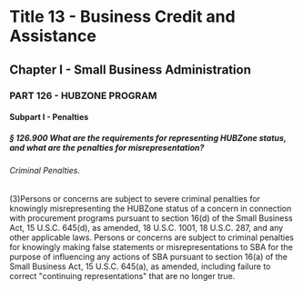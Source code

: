 
# Title 13 - Business Credit and Assistance
## Chapter I - Small Business Administration
### PART 126 - HUBZONE PROGRAM
#### Subpart I - Penalties
##### § 126.900 What are the requirements for representing HUBZone status, and what are the penalties for misrepresentation?
###### Criminal Penalties.

(3)Persons or concerns are subject to severe criminal penalties for knowingly misrepresenting the HUBZone status of a concern in connection with procurement programs pursuant to section 16(d) of the Small Business Act, 15 U.S.C. 645(d), as amended, 18 U.S.C. 1001, 18 U.S.C. 287, and any other applicable laws. Persons or concerns are subject to criminal penalties for knowingly making false statements or misrepresentations to SBA for the purpose of influencing any actions of SBA pursuant to section 16(a) of the Small Business Act, 15 U.S.C. 645(a), as amended, including failure to correct "continuing representations" that are no longer true.
